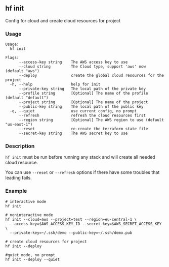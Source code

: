 ## hf init

Config for cloud and create cloud resources for project

<!-- usage -->

### Usage

```
Usage:
  hf init

Flags:
      --access-key string    The AWS access key to use
      --cloud string         The Cloud type, support 'aws' now (default "aws")
      --deploy               create the global cloud resources for the project
  -h, --help                 help for init
      --private-key string   The local path of the private key
      --profile string       [Optional] The name of the profile (default "default")
      --project string       [Optional] The name of the project
      --public-key string    The local path of the public key
  -q, --quiet                use current config, no prompt
      --refresh              refresh the cloud resources first
      --region string        [Optional] The AWS region to use (default "us-east-1")
      --reset                re-create the terraform state file
      --secret-key string    The AWS secret key to use

```
<!-- description and examples -->

### Description

`hf init` must be run before running any stack and will create all needed cloud resource.

You can use `--reset` or `--refresh` options if there have some troubles that leading fails.

### Example

```
# interactive mode
hf init

# noninteractive mode
hf init --cloud=aws --project=test --region=eu-central-1 \
  --access-key=$AWS_ACCESS_KEY_ID --secret-key=$AWS_SECRET_ACCESS_KEY \
  --private-key=~/.ssh/demo --public-key=~/.ssh/demo.pub
  
# create cloud resources for project
hf init --deploy 

#quiet mode, no prompt
hf init --deploy --quiet
```

